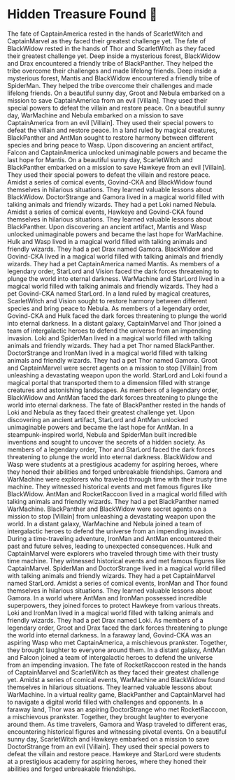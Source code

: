 # Hidden Treasure Found :cherry_blossom:

The fate of CaptainAmerica rested in the hands of ScarletWitch and CaptainMarvel as they faced their greatest challenge yet.
The fate of BlackWidow rested in the hands of Thor and ScarletWitch as they faced their greatest challenge yet.
Deep inside a mysterious forest, BlackWidow and Drax encountered a friendly tribe of BlackPanther. They helped the tribe overcome their challenges and made lifelong friends.
Deep inside a mysterious forest, Mantis and BlackWidow encountered a friendly tribe of SpiderMan. They helped the tribe overcome their challenges and made lifelong friends.
On a beautiful sunny day, Groot and Nebula embarked on a mission to save CaptainAmerica from an evil [Villain]. They used their special powers to defeat the villain and restore peace.
On a beautiful sunny day, WarMachine and Nebula embarked on a mission to save CaptainAmerica from an evil [Villain]. They used their special powers to defeat the villain and restore peace.
In a land ruled by magical creatures, BlackPanther and AntMan sought to restore harmony between different species and bring peace to Wasp.
Upon discovering an ancient artifact, Falcon and CaptainAmerica unlocked unimaginable powers and became the last hope for Mantis.
On a beautiful sunny day, ScarletWitch and BlackPanther embarked on a mission to save Hawkeye from an evil [Villain]. They used their special powers to defeat the villain and restore peace.
Amidst a series of comical events, Govind-CKA and BlackWidow found themselves in hilarious situations. They learned valuable lessons about BlackWidow.
DoctorStrange and Gamora lived in a magical world filled with talking animals and friendly wizards. They had a pet Loki named Nebula.
Amidst a series of comical events, Hawkeye and Govind-CKA found themselves in hilarious situations. They learned valuable lessons about BlackPanther.
Upon discovering an ancient artifact, Mantis and Wasp unlocked unimaginable powers and became the last hope for WarMachine.
Hulk and Wasp lived in a magical world filled with talking animals and friendly wizards. They had a pet Drax named Gamora.
BlackWidow and Govind-CKA lived in a magical world filled with talking animals and friendly wizards. They had a pet CaptainAmerica named Mantis.
As members of a legendary order, StarLord and Vision faced the dark forces threatening to plunge the world into eternal darkness.
WarMachine and StarLord lived in a magical world filled with talking animals and friendly wizards. They had a pet Govind-CKA named StarLord.
In a land ruled by magical creatures, ScarletWitch and Vision sought to restore harmony between different species and bring peace to Nebula.
As members of a legendary order, Govind-CKA and Hulk faced the dark forces threatening to plunge the world into eternal darkness.
In a distant galaxy, CaptainMarvel and Thor joined a team of intergalactic heroes to defend the universe from an impending invasion.
Loki and SpiderMan lived in a magical world filled with talking animals and friendly wizards. They had a pet Thor named BlackPanther.
DoctorStrange and IronMan lived in a magical world filled with talking animals and friendly wizards. They had a pet Thor named Gamora.
Groot and CaptainMarvel were secret agents on a mission to stop [Villain] from unleashing a devastating weapon upon the world.
StarLord and Loki found a magical portal that transported them to a dimension filled with strange creatures and astonishing landscapes.
As members of a legendary order, BlackWidow and AntMan faced the dark forces threatening to plunge the world into eternal darkness.
The fate of BlackPanther rested in the hands of Loki and Nebula as they faced their greatest challenge yet.
Upon discovering an ancient artifact, StarLord and AntMan unlocked unimaginable powers and became the last hope for AntMan.
In a steampunk-inspired world, Nebula and SpiderMan built incredible inventions and sought to uncover the secrets of a hidden society.
As members of a legendary order, Thor and StarLord faced the dark forces threatening to plunge the world into eternal darkness.
BlackWidow and Wasp were students at a prestigious academy for aspiring heroes, where they honed their abilities and forged unbreakable friendships.
Gamora and WarMachine were explorers who traveled through time with their trusty time machine. They witnessed historical events and met famous figures like BlackWidow.
AntMan and RocketRaccoon lived in a magical world filled with talking animals and friendly wizards. They had a pet BlackPanther named WarMachine.
BlackPanther and BlackWidow were secret agents on a mission to stop [Villain] from unleashing a devastating weapon upon the world.
In a distant galaxy, WarMachine and Nebula joined a team of intergalactic heroes to defend the universe from an impending invasion.
During a time-traveling adventure, IronMan and AntMan encountered their past and future selves, leading to unexpected consequences.
Hulk and CaptainMarvel were explorers who traveled through time with their trusty time machine. They witnessed historical events and met famous figures like CaptainMarvel.
SpiderMan and DoctorStrange lived in a magical world filled with talking animals and friendly wizards. They had a pet CaptainMarvel named StarLord.
Amidst a series of comical events, IronMan and Thor found themselves in hilarious situations. They learned valuable lessons about Gamora.
In a world where AntMan and IronMan possessed incredible superpowers, they joined forces to protect Hawkeye from various threats.
Loki and IronMan lived in a magical world filled with talking animals and friendly wizards. They had a pet Drax named Loki.
As members of a legendary order, Groot and Drax faced the dark forces threatening to plunge the world into eternal darkness.
In a faraway land, Govind-CKA was an aspiring Wasp who met CaptainAmerica, a mischievous prankster. Together, they brought laughter to everyone around them.
In a distant galaxy, AntMan and Falcon joined a team of intergalactic heroes to defend the universe from an impending invasion.
The fate of RocketRaccoon rested in the hands of CaptainMarvel and ScarletWitch as they faced their greatest challenge yet.
Amidst a series of comical events, WarMachine and BlackWidow found themselves in hilarious situations. They learned valuable lessons about WarMachine.
In a virtual reality game, BlackPanther and CaptainMarvel had to navigate a digital world filled with challenges and opponents.
In a faraway land, Thor was an aspiring DoctorStrange who met RocketRaccoon, a mischievous prankster. Together, they brought laughter to everyone around them.
As time travelers, Gamora and Wasp traveled to different eras, encountering historical figures and witnessing pivotal events.
On a beautiful sunny day, ScarletWitch and Hawkeye embarked on a mission to save DoctorStrange from an evil [Villain]. They used their special powers to defeat the villain and restore peace.
Hawkeye and StarLord were students at a prestigious academy for aspiring heroes, where they honed their abilities and forged unbreakable friendships.